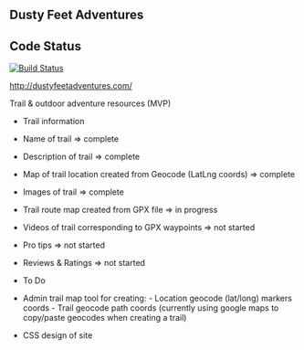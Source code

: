 ## Dusty Feet Adventures

## Code Status

[![Build Status](https://travis-ci.org/CarlosGabaldon/dusty-feet-adventures.svg?branch=master)](https://travis-ci.org/CarlosGabaldon/dusty-feet-adventures)


http://dustyfeetadventures.com/

Trail & outdoor adventure resources (MVP)
 - Trail information
  - Name of trail => complete
  - Description of trail => complete
  - Map of trail location created from Geocode (LatLng coords) => complete
  - Images of trail => complete
  - Trail route map created from GPX file => in progress
  - Videos of trail corresponding to GPX waypoints => not started
  - Pro tips => not started
  - Reviews & Ratings => not started

  - To Do
   - Admin trail map tool for creating:
    - Location geocode (lat/long) markers coords
    - Trail geocode path coords (currently using google maps to copy/paste geocodes when creating a trail)
   - CSS design of site
